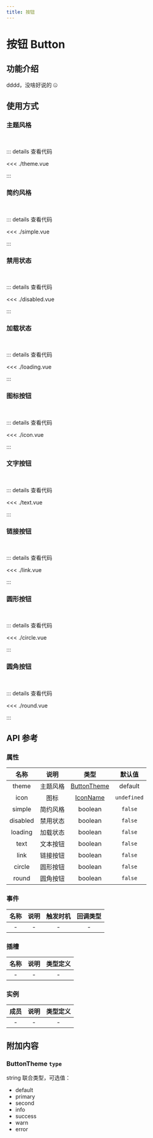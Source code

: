 ```yaml
---
title: 按钮
---
```


# 按钮 Button

## 功能介绍

dddd，没啥好说的 🤐

## 使用方式

### 主题风格

<br />
<ButtonTheme />

::: details 查看代码

<<< ./theme.vue

:::

### 简约风格

<br />
<ButtonSimple />

::: details 查看代码

<<< ./simple.vue

:::

### 禁用状态

<br />
<ButtonDisabled />

::: details 查看代码

<<< ./disabled.vue

:::

### 加载状态

<br />
<ButtonLoading />

::: details 查看代码

<<< ./loading.vue

:::

### 图标按钮

<br />
<ButtonIcon />

::: details 查看代码

<<< ./icon.vue

:::

### 文字按钮

<br />
<ButtonText />

::: details 查看代码

<<< ./text.vue

:::

### 链接按钮

<br />
<ButtonLink />

::: details 查看代码

<<< ./link.vue

:::

### 圆形按钮

<br />
<ButtonCircle />

::: details 查看代码

<<< ./circle.vue

:::

### 圆角按钮

<br />
<ButtonRound />

::: details 查看代码

<<< ./round.vue

:::

## API 参考

### 属性

|   名称   |   说明   |                 类型                  |   默认值    |
| :------: | :------: | :-----------------------------------: | :---------: |
|  theme   | 主题风格 |   [ButtonTheme](#buttontheme-type)    |   default   |
|   icon   |   图标   | [IconName](../icon/index.md#图标列表) | `undefined` |
|  simple  | 简约风格 |                boolean                |   `false`   |
| disabled | 禁用状态 |                boolean                |   `false`   |
| loading  | 加载状态 |                boolean                |   `false`   |
|   text   | 文本按钮 |                boolean                |   `false`   |
|   link   | 链接按钮 |                boolean                |   `false`   |
|  circle  | 圆形按钮 |                boolean                |   `false`   |
|  round   | 圆角按钮 |                boolean                |   `false`   |

### 事件

| 名称 | 说明 | 触发时机 | 回调类型 |
| :--: | :--: | :------: | :------: |
|  -   |  -   |    -     |    -     |

### 插槽

| 名称 | 说明 | 类型定义 |
| :--: | :--: | :------: |
|  -   |  -   |    -     |

### 实例

| 成员 | 说明 | 类型定义 |
| :--: | :--: | :------: |
|  -   |  -   |    -     |

## 附加内容

### ButtonTheme `type`

string 联合类型，可选值：

-   default
-   primary
-   second
-   info
-   success
-   warn
-   error

<script setup>
    import ButtonTheme from "./theme.vue";
    import ButtonSimple from "./simple.vue";
    import ButtonDisabled from "./disabled.vue";
    import ButtonLoading from "./loading.vue";
    import ButtonIcon from "./icon.vue";
    import ButtonText from "./text.vue";
    import ButtonLink from "./link.vue";
    import ButtonCircle from "./circle.vue";
    import ButtonRound from "./round.vue";
</script>
